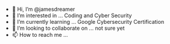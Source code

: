 - 👋 Hi, I’m @jamesdreamer
- 👀 I’m interested in ... Coding and Cyber Security
- 🌱 I’m currently learning ... Google Cybersecurity Certification
- 💞️ I’m looking to collaborate on ... not sure yet
- 📫 How to reach me ... 

<!---
jamesdreamer/jamesdreamer is a ✨ special ✨ repository because its `README.md` (this file) appears on your GitHub profile.
You can click the Preview link to take a look at your changes.
--->
